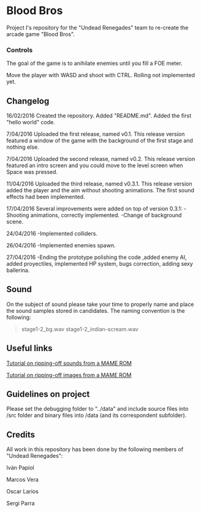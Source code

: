 ﻿# Blood Bros

Project I's repository for the "Undead Renegades" team to re-create the arcade game "Blood Bros".

### Controls

The goal of the game is to anihilate enemies until you fill a FOE meter. 

Move the player with WASD and shoot with CTRL. Rolling not implemented yet.

## Changelog

16/02/2016 Created the repository. Added "README.md". Added the first "hello world" code.

7/04/2016 Uploaded the first release, named v0.1. 
This release version featured a window of the game with the background of the first stage and nothing else.

7/04/2016 Uploaded the second release, named v0.2.
This release version featured an intro screen and you could move to the level screen when Space was pressed.

11/04/2016 Uploaded the third release, named v0.3.1.
This release version added the player and the aim without shooting animations. The first sound effects had been implemented.

17/04/2016 Several improvements were added on top of version 0.3.1:
-Shooting animations, correctly implemented.
-Change of background scene.

24/04/2016 
-Implemented colliders.

26/04/2016
-Implemented enemies spawn.

27/04/2016
-Ending the prototype polishing the code ,added enemy AI, added proyectiles, implemented HP system, bugs correction, adding sexy ballerina.

## Sound

On the subject of sound please take your time to properly name and place the sound samples stored in candidates. The naming convention is the following:
>stage1-2_bg.wav
>stage1-2_indian-scream.wav


## Useful links

[Tutorial on ripping-off sounds from a MAME ROM](http://www.vpforums.org/index.php?app=tutorials&article=54)

[Tutorial on ripping-off images from a MAME ROM](http://soronline.net/mamerips.htm)

## Guidelines on project

Please set the debugging folder to "../data" and include source files into /src folder and binary files into /data (and its correspondent subfolder).


## Credits

All work in this repository has been done by the following members of "Undead Renegades":

Iván Papiol

Marcos Vera

Oscar Larios

Sergi Parra
